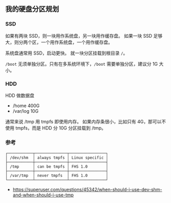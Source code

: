 ## 我的硬盘分区规划

### SSD

如果有两块 SSD，则一块用作系统盘，另一块用作缓存盘。
如果一块 SSD 足够大，则分两个区，一个用作系统盘，一个用作缓存盘。

系统盘通常用 SSD，启动更快。
就一块分区挂载到根目录 `/`。

`/boot` 无须单独分区。只有在多系统环境下，`/boot` 需要单独分区，建议分 1G 大小。

### HDD

HDD 做数据盘

- /home    400G
- /var/log 10G

通常来说 /tmp 用 tmpfs 即使用内存。
如果内存条很小，比如只有 4G，那可以不使用 tmpfs，而是 HDD 分 10G 分区挂载到 /tmp。

### 参考

```
┌───────────┬──────────────┬────────────────┐
│ /dev/shm  │ always tmpfs │ Linux specific │
├───────────┼──────────────┼────────────────┤
│ /tmp      │ can be tmpfs │ FHS 1.0        │
├───────────┼──────────────┼────────────────┤
│ /var/tmp  │ never tmpfs  │ FHS 1.0        │
└───────────┴──────────────┴────────────────┘
```

- https://superuser.com/questions/45342/when-should-i-use-dev-shm-and-when-should-i-use-tmp
